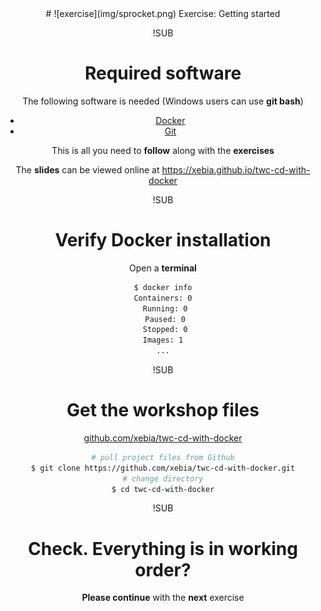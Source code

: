 <!-- .slide: data-background="#64217E" -->
<center>
# ![exercise](img/sprocket.png) <!-- .element: style="width: 10%; height: auto;" class="noborder" --> Exercise: Getting started

!SUB
# Required software

The following software is needed (Windows users can use **git bash**)

- [Docker](https://www.docker.com/)
- [Git](https://git-scm.com/)

This is all you need to **follow** along with the **exercises**

The **slides** can be viewed online at https://xebia.github.io/twc-cd-with-docker

!SUB
# Verify Docker installation

Open a **terminal**

```bash
$ docker info
Containers: 0
 Running: 0
 Paused: 0
 Stopped: 0
Images: 1
...
```

!SUB
# Get the workshop files

[github.com/xebia/twc-cd-with-docker](https://github.com/xebia/twc-cd-with-docker.git)

```bash
# pull project files from Github
$ git clone https://github.com/xebia/twc-cd-with-docker.git
# change directory
$ cd twc-cd-with-docker
```

!SUB
# Check. Everything is in working order?

**Please continue** with the **next** exercise
